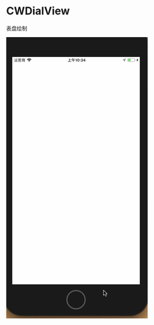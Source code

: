 # CWDialView
表盘绘制

![demo](https://github.com/baozoudiudiu/CWDialView/blob/master/DialDemo/DialDemo/source/demo.gif)
